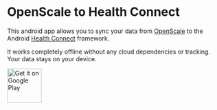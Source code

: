 # OpenScale to Health Connect

This android app allows you to sync your data
from [OpenScale](https://github.com/oliexdev/openScale)
to the Android [Health Connect](https://health.google/health-connect-android/) framework.

It works completely offline without any cloud dependencies or tracking. Your data stays on your
device.

<a href="https://play.google.com/store/apps/details?id=io.bahuma.openscale2healthconnect" target="_blank">
<img src="https://play.google.com/intl/en_us/badges/images/generic/en-play-badge.png" alt="Get it on Google Play" height="80"/></a>